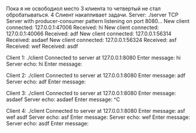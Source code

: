 Пока я не освободиол место 3 клиента то четвертый не стал обробатываться. 4 Слиент накапливает задачи.
Server:
./server 
TCP Server with producer-consumer pattern listening on port 8080...
New client connected: 127.0.0.1:47006
Received: hi
New client connected: 127.0.0.1:40066
Received: adf
New client connected: 127.0.0.1:56314
Received: asdaef
New client connected: 127.0.0.1:56324
Received: asf
Received: wef
Received: asdf

Client 1:
./client 
Connected to server at 127.0.0.1:8080
Enter message: hi
Server echo: hi
Enter message: 


Client 2:
./client 
Connected to server at 127.0.0.1:8080
Enter message: adf
Server echo: adf
Enter message: 

Client 3:
./client 
Connected to server at 127.0.0.1:8080
Enter message: asdaef
Server echo: asdaef
Enter message: ^C

Client 4:
./client 
Connected to server at 127.0.0.1:8080
Enter message: asf
wef
asdf
Server echo: asf
Enter message: Server echo: wef
Enter message: Server echo: asdf
Enter message: 
